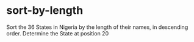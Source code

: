 # sort-by-length
Sort the 36 States in Nigeria by the length of their names, in descending order. Determine the State at position 20
